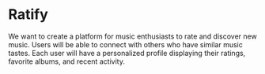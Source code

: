 # Ratify
We want to create a platform for music enthusiasts to rate and discover new music. Users will be able to connect with others who have similar music tastes. Each user will have a personalized profile displaying their ratings, favorite albums, and recent activity.

